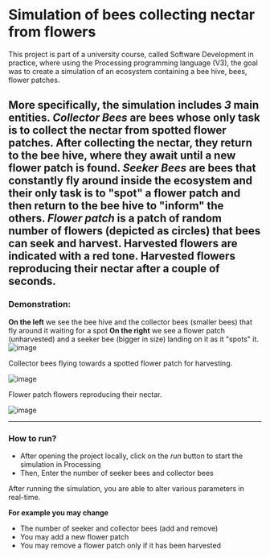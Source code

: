 # Simulation of bees collecting nectar from flowers
This project is part of a university course, called Software Development in practice, where using the Processing programming language (V3), the goal was to create a simulation of an ecosystem containing a bee hive, bees, flower patches.

More specifically, the simulation includes __*3*__ main entities. __*Collector Bees*__ are bees whose only task is to collect the nectar from spotted flower patches. After collecting the nectar, they return to the bee hive, where they await until a new flower patch is found. __*Seeker Bees*__ are bees that constantly fly around inside the ecosystem and their only task is to "spot" a flower patch and then return to the bee hive to "**inform**" the others. __*Flower patch*__ is a patch of random number of flowers (depicted as circles) that bees can seek and harvest. Harvested flowers are indicated with a red tone. Harvested flowers reproducing their nectar after a couple of seconds.
---
### Demonstration:
**On the left** we see the bee hive and the collector bees (smaller bees) that fly around it waiting for a spot
**On the right** we see a flower patch (unharvested) and a seeker bee (bigger in size) landing on it as it "spots" it.
![image](https://user-images.githubusercontent.com/47693513/235554561-b62468ac-e66b-4db0-bdff-78f2eb0bd288.png)

Collector bees flying towards a spotted flower patch for harvesting.

![image](https://user-images.githubusercontent.com/47693513/235554779-6433a0dd-1807-4df0-b6cf-f938d7302214.png)

Flower patch flowers reproducing their nectar.

![image](https://user-images.githubusercontent.com/47693513/235554833-8a38a915-0759-4465-913b-357f69eb64e6.png)

---
### How to run?
  - After opening the project locally, click on the *run* button to start the simulation in Processing
  - Then, Enter the number of seeker bees and collector bees
 
After running the simulation, you are able to alter various parameters in real-time.

__For example you may change__ 
  - The number of seeker and collector bees (add and remove)
  - You may add a new flower patch
  - You may remove a flower patch only if it has been harvested
  
